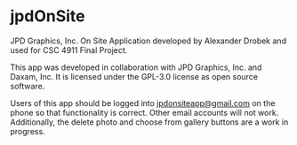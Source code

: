 # jpdOnSite
JPD Graphics, Inc. On Site Application developed by Alexander Drobek and used for CSC 4911 Final Project.

This app was developed in collaboration with JPD Graphics, Inc. and Daxam, Inc. 
It is licensed under the GPL-3.0 license as open source software.

Users of this app should be logged into jpdonsiteapp@gmail.com on the phone so that functionality is correct. Other email accounts
will not work. Additionally, the delete photo and choose from gallery buttons are a work in progress. 
